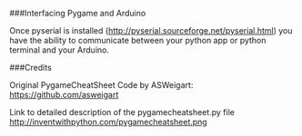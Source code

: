 ###Interfacing Pygame and Arduino


Once pyserial is installed (http://pyserial.sourceforge.net/pyserial.html) you have the ability to communicate between your python app or python terminal and your Arduino.





###Credits

Original PygameCheatSheet Code by  ASWeigart:
https://github.com/asweigart

Link to detailed description of the pygamecheatsheet.py file
http://inventwithpython.com/pygamecheatsheet.png




